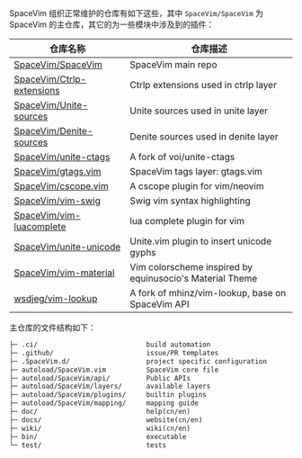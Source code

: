 SpaceVim 组织正常维护的仓库有如下这些，其中 `SpaceVim/SpaceVim` 为 SpaceVim 的主仓库，其它的为一些模块中涉及到的插件：

| 仓库名称                                                                  | 仓库描述                                                 |
| ------------------------------------------------------------------------- | -------------------------------------------------------- |
| [SpaceVim/SpaceVim](https://github.com/SpaceVim/SpaceVim)                 | SpaceVim main repo                                       |
| [SpaceVim/Ctrlp-extensions](https://github.com/SpaceVim/Ctrlp-extensions) | Ctrlp extensions used in ctrlp layer                     |
| [SpaceVim/Unite-sources](https://github.com/SpaceVim/Unite-sources)       | Unite sources used in unite layer                        |
| [SpaceVim/Denite-sources](https://github.com/SpaceVim/Denite-sources)     | Denite sources used in denite layer                      |
| [SpaceVim/unite-ctags](https://github.com/SpaceVim/unite-ctags)           | A fork of voi/unite-ctags                                |
| [SpaceVim/gtags.vim](https://github.com/SpaceVim/gtags.vim)               | SpaceVim tags layer: gtags.vim                           |
| [SpaceVim/cscope.vim](https://github.com/SpaceVim/cscope.vim)             | A cscope plugin for vim/neovim                           |
| [SpaceVim/vim-swig](https://github.com/SpaceVim/vim-swig)                 | Swig vim syntax highlighting                             |
| [SpaceVim/vim-luacomplete](https://github.com/SpaceVim/vim-luacomplete)   | lua complete plugin for vim                              |
| [SpaceVim/unite-unicode](https://github.com/SpaceVim/unite-unicode)       | Unite.vim plugin to insert unicode gyphs                 |
| [SpaceVim/vim-material](https://github.com/SpaceVim/vim-material)         | Vim colorscheme inspired by equinusocio's Material Theme |
| [wsdjeg/vim-lookup](https://github.com/wsdjeg/vim-lookup)                 | A fork of mhinz/vim-lookup, base on SpaceVim API         |

主仓库的文件结构如下：

```txt
├─ .ci/                           build automation
├─ .github/                       issue/PR templates
├─ .SpaceVim.d/                   project specific configuration
├─ autoload/SpaceVim.vim          SpaceVim core file
├─ autoload/SpaceVim/api/         Public APIs
├─ autoload/SpaceVim/layers/      available layers
├─ autoload/SpaceVim/plugins/     builtin plugins
├─ autoload/SpaceVim/mapping/     mapping guide
├─ doc/                           help(cn/en)
├─ docs/                          website(cn/en)
├─ wiki/                          wiki(cn/en)
├─ bin/                           executable
└─ test/                          tests
```
